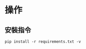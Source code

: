 <!--
 * @Arthur       : kk
 * @Date         : 2022-02-15 15:36:55
 * @LastEditTime : 2022-02-15 15:38:19
 * @LastEditors  : your name
 * @Description  : 自動生成 [嚴格紀律 Description]
 * @FilePath     : /3movs/ReadMe.md
 * 嚴格紀律
-->
# 操作

## 安裝指令

```text
pip install -r requirements.txt -v
```
